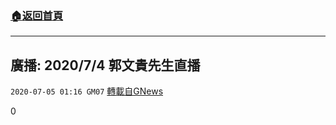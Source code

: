 ###  [:house:返回首頁](https://github.com/ourhimalayas/txt)
---

## 廣播: 2020/7/4 郭文貴先生直播
`2020-07-05 01:16 GM07` [轉載自GNews](https://gnews.org/zh-hant/254482/)

0
